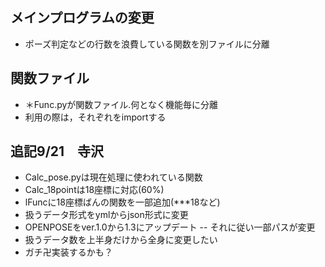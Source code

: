 ## メインプログラムの変更
- ポーズ判定などの行数を浪費している関数を別ファイルに分離

## 関数ファイル
- ＊Func.pyが関数ファイル.何となく機能毎に分離
- 利用の際は，それぞれをimportする

## 追記9/21　寺沢
- Calc_pose.pyは現在処理に使われている関数
- Calc_18pointは18座標に対応(60%)
- lFuncに18座標ばんの関数を一部追加(***18など)
- 扱うデータ形式をymlからjson形式に変更
- OPENPOSEをver.1.0から1.3にアップデート
-- それに従い一部パスが変更
- 扱うデータ数を上半身だけから全身に変更したい
- ガチ卍実装するかも？
